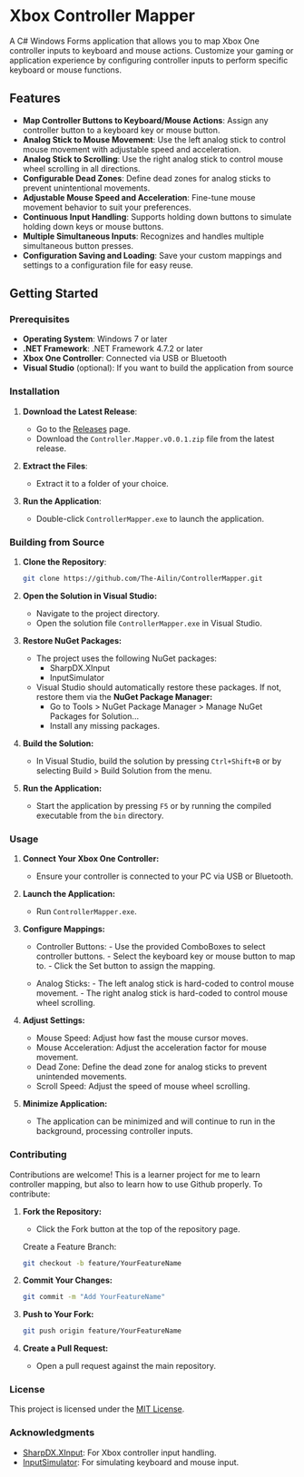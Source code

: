 # Xbox Controller Mapper

A C# Windows Forms application that allows you to map Xbox One controller inputs to keyboard and mouse actions. Customize your gaming or application experience by configuring controller inputs to perform specific keyboard or mouse functions.

## Features

- **Map Controller Buttons to Keyboard/Mouse Actions**: Assign any controller button to a keyboard key or mouse button.
- **Analog Stick to Mouse Movement**: Use the left analog stick to control mouse movement with adjustable speed and acceleration.
- **Analog Stick to Scrolling**: Use the right analog stick to control mouse wheel scrolling in all directions.
- **Configurable Dead Zones**: Define dead zones for analog sticks to prevent unintentional movements.
- **Adjustable Mouse Speed and Acceleration**: Fine-tune mouse movement behavior to suit your preferences.
- **Continuous Input Handling**: Supports holding down buttons to simulate holding down keys or mouse buttons.
- **Multiple Simultaneous Inputs**: Recognizes and handles multiple simultaneous button presses.
- **Configuration Saving and Loading**: Save your custom mappings and settings to a configuration file for easy reuse.

## Getting Started

### Prerequisites

- **Operating System**: Windows 7 or later
- **.NET Framework**: .NET Framework 4.7.2 or later
- **Xbox One Controller**: Connected via USB or Bluetooth
- **Visual Studio** (optional): If you want to build the application from source

### Installation

1. **Download the Latest Release**:

   - Go to the [Releases](https://github.com/The-Ailin/ControllerMapper/releases) page.
   - Download the `Controller.Mapper.v0.0.1.zip` file from the latest release.

2. **Extract the Files**:

   - Extract it to a folder of your choice.

3. **Run the Application**:

   - Double-click `ControllerMapper.exe` to launch the application.

### Building from Source

1. **Clone the Repository**:

   ```bash
   git clone https://github.com/The-Ailin/ControllerMapper.git

2. **Open the Solution in Visual Studio:**
   - Navigate to the project directory.
   - Open the solution file `ControllerMapper.exe` in Visual Studio.

3. **Restore NuGet Packages:**

   - The project uses the following NuGet packages:
        - SharpDX.XInput
        - InputSimulator
   - Visual Studio should automatically restore these packages. If not, restore them via the **NuGet Package Manager:**
        - Go to Tools > NuGet Package Manager > Manage NuGet Packages for Solution...
        - Install any missing packages.

4. **Build the Solution:**
   - In Visual Studio, build the solution by pressing `Ctrl+Shift+B` or by selecting Build > Build Solution from the menu.

5. **Run the Application:**
   - Start the application by pressing `F5` or by running the compiled executable from the `bin` directory.

### Usage

1. **Connect Your Xbox One Controller:**
   - Ensure your controller is connected to your PC via USB or Bluetooth.

2. **Launch the Application:**
   - Run `ControllerMapper.exe`.

3. **Configure Mappings:**
   - Controller Buttons:
          - Use the provided ComboBoxes to select controller buttons.
          - Select the keyboard key or mouse button to map to.
          - Click the Set button to assign the mapping.

   - Analog Sticks:
          - The left analog stick is hard-coded to control mouse movement.
          - The right analog stick is hard-coded to control mouse wheel scrolling.

4. **Adjust Settings:**
   - Mouse Speed: Adjust how fast the mouse cursor moves.
   - Mouse Acceleration: Adjust the acceleration factor for mouse movement.
   - Dead Zone: Define the dead zone for analog sticks to prevent unintended movements.
   - Scroll Speed: Adjust the speed of mouse wheel scrolling.

5. **Minimize Application:**
   - The application can be minimized and will continue to run in the background, processing controller inputs.

### Contributing

Contributions are welcome! This is a learner project for me to learn controller mapping, but also to learn how to use Github properly. To contribute:

1. **Fork the Repository:**
   - Click the Fork button at the top of the repository page.

    Create a Feature Branch:

   ```bash
   git checkout -b feature/YourFeatureName

2. **Commit Your Changes:**

   ```bash
   git commit -m "Add YourFeatureName"

3. **Push to Your Fork:**

   ```bash
   git push origin feature/YourFeatureName

4. **Create a Pull Request:**
   - Open a pull request against the main repository.

### License

This project is licensed under the [MIT License](https://github.com/git/git-scm.com/blob/main/MIT-LICENSE.txt).

### Acknowledgments

  - [SharpDX.XInput](https://github.com/sharpdx/SharpDX): For Xbox controller input handling.
  - [InputSimulator](https://github.com/TChatzigiannakis/InputSimulatorPlus): For simulating keyboard and mouse input.
